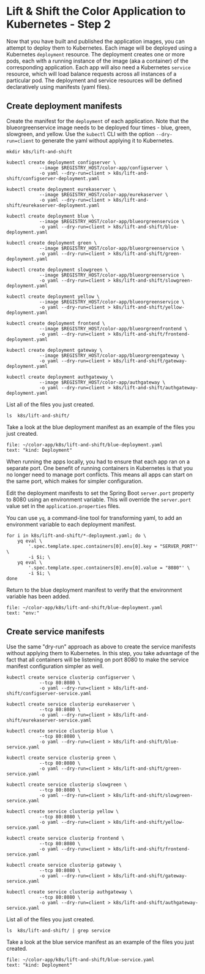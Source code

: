 # Lift & Shift the Color Application to Kubernetes - Step 2

Now that you have built and published the application images, you can attempt to deploy them to Kubernetes.
Each image will be deployed using a Kubernetes `deployment` resource. The deployment creates one or more pods, each with a running instance of the image (aka a container) of the corresponding application.
Each app will also need a Kubernetes `service` resource, which will load balance requests across all instances of a particular pod.
The deployment and service resources will be defined declaratively using manifests (yaml files).

## Create deployment manifests

Create the manifest for the `deployment` of each application.
Note that the blueorgreenservice image needs to be deployed four times - blue, green, slowgreen, and yellow.
Use the `kubectl` CLI with the option `--dry-run=client` to generate the yaml without applying it to Kubernetes. 
```execute-1
mkdir k8s/lift-and-shift

kubectl create deployment configserver \
            --image $REGISTRY_HOST/color-app/configserver \
            -o yaml --dry-run=client > k8s/lift-and-shift/configserver-deployment.yaml

kubectl create deployment eurekaserver \
            --image $REGISTRY_HOST/color-app/eurekaserver \
            -o yaml --dry-run=client > k8s/lift-and-shift/eurekaserver-deployment.yaml

kubectl create deployment blue \
            --image $REGISTRY_HOST/color-app/blueorgreenservice \
            -o yaml --dry-run=client > k8s/lift-and-shift/blue-deployment.yaml

kubectl create deployment green \
            --image $REGISTRY_HOST/color-app/blueorgreenservice \
            -o yaml --dry-run=client > k8s/lift-and-shift/green-deployment.yaml

kubectl create deployment slowgreen \
            --image $REGISTRY_HOST/color-app/blueorgreenservice \
            -o yaml --dry-run=client > k8s/lift-and-shift/slowgreen-deployment.yaml

kubectl create deployment yellow \
            --image $REGISTRY_HOST/color-app/blueorgreenservice \
            -o yaml --dry-run=client > k8s/lift-and-shift/yellow-deployment.yaml

kubectl create deployment frontend \
            --image $REGISTRY_HOST/color-app/blueorgreenfrontend \
            -o yaml --dry-run=client > k8s/lift-and-shift/frontend-deployment.yaml

kubectl create deployment gateway \
            --image $REGISTRY_HOST/color-app/blueorgreengateway \
            -o yaml --dry-run=client > k8s/lift-and-shift/gateway-deployment.yaml

kubectl create deployment authgateway \
            --image $REGISTRY_HOST/color-app/authgateway \
            -o yaml --dry-run=client > k8s/lift-and-shift/authgateway-deployment.yaml
```

List all of the files you just created.
```execute-1
ls  k8s/lift-and-shift/
```

Take a look at the blue deployment manifest as an example of the files you just created.
```editor:select-matching-text
file: ~/color-app/k8s/lift-and-shift/blue-deployment.yaml
text: "kind: Deployment" 
```

When running the apps locally, you had to ensure that each app ran on a separate port.
One benefit of running containers in Kubernetes is that you no longer need to manage port conflicts. 
This means all apps can start on the same port, which makes for simpler configuration.

Edit the deployment manifests to set the Spring Boot `server.port` property to 8080 using an environment variable.
This will override the `server.port` value set in the `application.properties` files.

You can use `yq`, a command-line tool for transforming yaml, to add an environment variable to each deployment manifest.
```execute-1
for i in k8s/lift-and-shift/*-deployment.yaml; do \
    yq eval \
        '.spec.template.spec.containers[0].env[0].key = "SERVER_PORT"' \
        -i $i; \
    yq eval \
        '.spec.template.spec.containers[0].env[0].value = "8080"' \
        -i $i; \
done
```

Return to the blue deployment manifest to verify that the environment variable has been added.
```editor:select-matching-text
file: ~/color-app/k8s/lift-and-shift/blue-deployment.yaml
text: "env:" 
```

## Create service manifests

Use the same "dry-run" approach as above to create the service manifests without applying them to Kubernetes.
In this step, you take advantage of the fact that all containers will be listening on port 8080 to make the service manifest configuration simpler as well.
```execute-1
kubectl create service clusterip configserver \
            --tcp 80:8080 \
            -o yaml --dry-run=client > k8s/lift-and-shift/configserver-service.yaml

kubectl create service clusterip eurekaserver \
            --tcp 80:8080 \
            -o yaml --dry-run=client > k8s/lift-and-shift/eurekaserver-service.yaml

kubectl create service clusterip blue \
            --tcp 80:8080 \
            -o yaml --dry-run=client > k8s/lift-and-shift/blue-service.yaml

kubectl create service clusterip green \
            --tcp 80:8080 \
            -o yaml --dry-run=client > k8s/lift-and-shift/green-service.yaml

kubectl create service clusterip slowgreen \
            --tcp 80:8080 \
            -o yaml --dry-run=client > k8s/lift-and-shift/slowgreen-service.yaml

kubectl create service clusterip yellow \
            --tcp 80:8080 \
            -o yaml --dry-run=client > k8s/lift-and-shift/yellow-service.yaml

kubectl create service clusterip frontend \
            --tcp 80:8080 \
            -o yaml --dry-run=client > k8s/lift-and-shift/frontend-service.yaml

kubectl create service clusterip gateway \
            --tcp 80:8080 \
            -o yaml --dry-run=client > k8s/lift-and-shift/gateway-service.yaml

kubectl create service clusterip authgateway \
            --tcp 80:8080 \
            -o yaml --dry-run=client > k8s/lift-and-shift/authgateway-service.yaml
```

List all of the files you just created.
```execute-1
ls  k8s/lift-and-shift/ | grep service
```

Take a look at the blue service manifest as an example of the files you just created.
```editor:select-matching-text
file: ~/color-app/k8s/lift-and-shift/blue-service.yaml
text: "kind: Deployment" 
```
